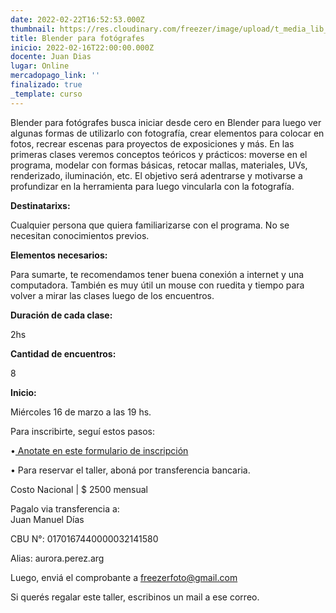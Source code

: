 ```yaml
---
date: 2022-02-22T16:52:53.000Z
thumbnail: https://res.cloudinary.com/freezer/image/upload/t_media_lib_thumb/v1645548790/2022/webjuandias_oigi8b.jpg
title: Blender para fotógrafes
inicio: 2022-02-16T22:00:00.000Z
docente: Juan Dias
lugar: Online
mercadopago_link: ''
finalizado: true
_template: curso
---
```


Blender para fotógrafes busca iniciar desde cero en Blender para luego ver algunas formas de utilizarlo con fotografía, crear elementos para colocar en fotos, recrear escenas para proyectos de exposiciones y más. En las primeras clases veremos conceptos teóricos y prácticos: moverse en el programa, modelar con formas básicas, retocar mallas, materiales, UVs, renderizado, iluminación, etc. El objetivo será adentrarse y motivarse a profundizar en la herramienta para luego vincularla con la fotografía.

**Destinatarixs:**

Cualquier persona que quiera familiarizarse con el programa. No se necesitan conocimientos previos.

**Elementos necesarios:**

Para sumarte, te recomendamos tener buena conexión a internet y una computadora. También es muy útil un mouse con ruedita y tiempo para volver a mirar las clases luego de los encuentros.

**Duración de cada clase:**

2hs

**Cantidad de encuentros:**

8

**Inicio:**

Miércoles 16 de marzo a las 19 hs.

Para inscribirte, seguí estos pasos:

•[ Anotate en este formulario de inscripción](https://docs.google.com/forms/d/12DSRUinHQZNqnzlwS__VOvVOgt3YBq6Ci48HiuMQkrY/edit)

• Para reservar el taller, aboná por transferencia bancaria.

Costo Nacional | $ 2500 mensual

Pagalo via transferencia a:  
Juan Manuel Días

CBU N°: 0170167440000032141580

Alias: aurora.perez.arg

Luego, enviá el comprobante a freezerfoto@gmail.com

Si querés regalar este taller, escribinos un mail a ese correo.

